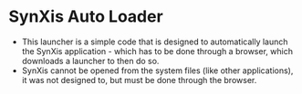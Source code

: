 # SynXis Auto Loader
- This launcher is a simple code that is designed to automatically launch the SynXis application - which has to be done through a browser, which downloads a launcher to then do so.
- SynXis cannot be opened from the system files (like other applications), it was not designed to, but must be done through the browser.
